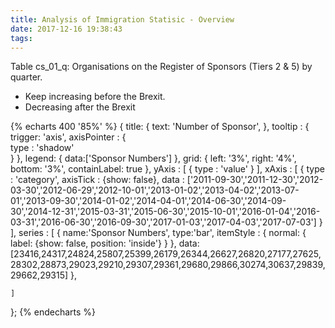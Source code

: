 ```yaml
---
title: Analysis of Immigration Statisic - Overview
date: 2017-12-16 19:38:43
tags:
---
```

Table cs_01_q: Organisations on the Register of Sponsors (Tiers 2 & 5) by quarter.
- Keep increasing before the Brexit.
- Decreasing after the Brexit




{% echarts 400 '85%' %}
{
    title: {
        text: 'Number of Sponsor',
    },
    tooltip : {
        trigger: 'axis',
        axisPointer : {            
            type : 'shadow'        
        }
    },
    legend: {
        data:['Sponsor Numbers']
    },
    grid: {
        left: '3%',
        right: '4%',
        bottom: '3%',
        containLabel: true
    },
    yAxis : [
        {
            type : 'value'
        }
    ],
    xAxis : [
        {
            type : 'category',
            axisTick : {show: false},
            data : ['2011-09-30','2011-12-30','2012-03-30','2012-06-29','2012-10-01','2013-01-02','2013-04-02','2013-07-01','2013-09-30','2014-01-02','2014-04-01','2014-06-30','2014-09-30','2014-12-31','2015-03-31','2015-06-30','2015-10-01','2016-01-04','2016-03-31','2016-06-30','2016-09-30','2017-01-03','2017-04-03','2017-07-03']
        }
    ],
    series : [
        {
            name:'Sponsor Numbers',
            type:'bar',
            itemStyle : {
                normal: {
                    label: {show: false, position: 'inside'}
                }
            },
            data:[23416,24317,24824,25807,25399,26179,26344,26627,26820,27177,27625,28302,28873,29023,29210,29307,29361,29680,29866,30274,30637,29839,29662,29315]
        },

    ]
};
{% endecharts %}